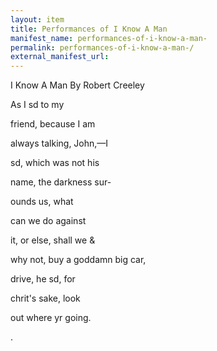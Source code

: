 ```yaml
---
layout: item
title: Performances of I Know A Man 
manifest_name: performances-of-i-know-a-man-
permalink: performances-of-i-know-a-man-/
external_manifest_url: 
---
```

<!-- Add an essay or interpretive material below this line,
using HTML or markdown.  Do not modify this file above this line -->
<cmd-b>I Know A Man<cmd-b>
<cmd-i>By Robert Creeley<cmd-i>

As I sd to my
 
friend, because I am
 
always talking, John,—I
 
 

sd, which was not his
 
name, the darkness sur-
 
ounds us, what
 
 

can we do against
 
it, or else, shall we &
 
why not, buy a goddamn big car,
 
 

drive, he sd, for
 
chrit's sake, look 
 
out where yr going. 

 

.
